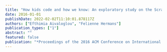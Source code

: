 ```yaml
---
title: "How kids code and how we know: An exploratory study on the Scratch repository"
date: 2016-01-01
publishDate: 2022-02-02T11:10:01.878117Z
authors: ["Efthimia Aivaloglou", "Felienne Hermans"]
publication_types: ["1"]
abstract: ""
featured: false
publication: "*Proceedings of the 2016 ACM Conference on International Computing Education Research*"
---
```


